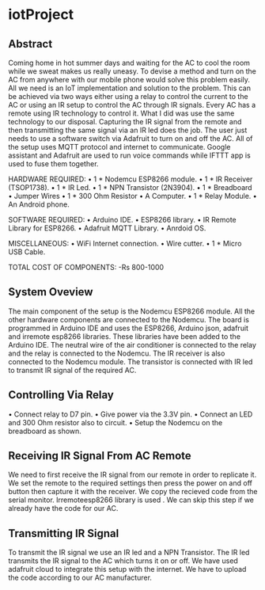 # iotProject
## Abstract
Coming home in hot summer days and waiting for the AC to cool the room while we sweat makes us really uneasy. To devise a method and turn on the AC from anywhere with our mobile phone would solve this problem easily. All we need is an IoT implementation and solution to the problem.
This can be achieved via two ways either using a relay to control the current to the AC or using an IR setup to control the AC through IR signals.
Every AC has a remote using IR technology to control it. What I did was use the same technology to our disposal. Capturing the IR signal from the remote and then transmitting the same signal via an IR led does the job. 
The user just needs to use a software switch via Adafruit to turn on and off the AC. All of the setup uses MQTT protocol and internet to communicate. Google assistant and Adafruit are used to run voice commands while IFTTT app is used to fuse them together.










HARDWARE REQUIRED:
•	1 * Nodemcu ESP8266 module.
•	1 * IR Receiver (TSOP1738).
•	1 * IR Led.
•	1 * NPN Transistor (2N3904).
•	1 * Breadboard
•	Jumper Wires
•	1 * 300 Ohm Resistor
•	A Computer.
•	1 * Relay Module.
•	An Android phone.

SOFTWARE REQUIRED:
•	Arduino IDE.
•	ESP8266 library.
•	IR Remote Library for ESP8266.
•	Adafruit MQTT Library.
•	Anrdoid OS.

MISCELLANEOUS:
•	WiFi Internet connection.
•	Wire cutter.
•	1 * Micro USB Cable.

TOTAL COST OF COMPONENTS:
-Rs 800-1000

## System Oveview
The main component of the setup is the Nodemcu ESP8266 module. All the other hardware components are connected   to the Nodemcu. The board is programmed in Arduino IDE and uses the ESP8266, Arduino json, adafruit and irremote esp8266 libraries. These libraries have been added to the Arduino IDE.
The neutral wire of the air conditioner is connected to the relay and the relay is connected to the Nodemcu. The IR receiver is also connected to the Nodemcu module. The transistor is connected with IR led to transmit IR signal of the required AC.

## Controlling Via Relay

•	Connect relay to D7 pin.
•	Give power via the 3.3V pin.
•	Connect an LED and 300 Ohm resistor also to circuit.
•	Setup the Nodemcu on the breadboard as shown. 

## Receiving IR Signal From AC Remote

We need to first receive the IR signal from our remote in order to replicate it. We set the remote to the required settings then press the power on and off button then capture it with the receiver. We copy the recieved code from the serial monitor. Irremoteesp8266 library is used . We can skip this step if we already have the code for our AC.
## Transmitting IR Signal
To transmit the IR signal we use an IR led and a NPN Transistor. The IR led transmits the IR signal to the AC which turns it on or off. We have used adafruit cloud to integrate this setup with the internet. We have to upload the code according to our AC manufacturer.
